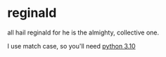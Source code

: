 # reginald

all hail reginald for he is the almighty, collective one.

I use match case, so you'll need [python 3.10](https://www.python.org/downloads/release/python-3100b1/)